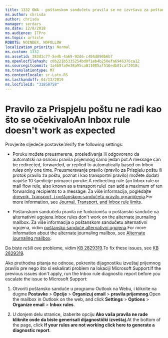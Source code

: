 ```yaml
---
title: 1332 OWA - poštanskom sandučetu pravila se ne izvršava za poštansko sanduče
ms.author: chrisda
author: chrisda
manager: serdars
ms.date: 12/8/2018
ms.audience: ITPro
ms.topic: article
ROBOTS: NOINDEX, NOFOLLOW
localization_priority: Normal
ms.custom: 1332
ms.assetid: 383d1c77-5e4b-4a69-92d6-c404d890b6b7
ms.openlocfilehash: c0b221b5335254bd0f1eb4b258efa6946376ca12
ms.sourcegitcommit: 1a4b8fa9e38a95ca811085af516edb81caf2018c
ms.translationtype: MT
ms.contentlocale: sr-Latn-RS
ms.lasthandoff: 04/13/2019
ms.locfileid: "31858758"
---
```

# <a name="an-inbox-rule-doesnt-work-as-expected"></a><span data-ttu-id="cfc44-102">Pravilo za Prispjelu poštu ne radi kao što se očekivalo</span><span class="sxs-lookup"><span data-stu-id="cfc44-102">An Inbox rule doesn't work as expected</span></span>

<span data-ttu-id="cfc44-103">Provjerite sljedeće postavke:</span><span class="sxs-lookup"><span data-stu-id="cfc44-103">Verify the following settings:</span></span>

- <span data-ttu-id="cfc44-104">Poruku možete preusmerena, prosleđivanja ili odgovoreno da automatski na osnovu pravila prijemnog samo jedan put.</span><span class="sxs-lookup"><span data-stu-id="cfc44-104">A message can be redirected, forwarded, or replied to automatically based on Inbox rules only one time.</span></span> <span data-ttu-id="cfc44-105">Preusmeravanje pravilo (pravilo za Prispjelu poštu ili protok pravilo za poštu, poznat i kao transportni pravilo) možete dodati najviše 10 špedicije primaoci poruke.</span><span class="sxs-lookup"><span data-stu-id="cfc44-105">A redirecting rule (an Inbox rule or mail flow rule, also known as a transport rule) can add a maximum of ten forwarding recipients to a message.</span></span> <span data-ttu-id="cfc44-106">Za više informacija, pogledajte [dnevnik, Transport, i poštanskom sandučetu pravilo ograničenja](https://docs.microsoft.com/office365/servicedescriptions/exchange-online-service-description/exchange-online-limits).</span><span class="sxs-lookup"><span data-stu-id="cfc44-106">For more information, see [Journal, Transport, and Inbox rule limits](https://docs.microsoft.com/office365/servicedescriptions/exchange-online-service-description/exchange-online-limits).</span></span>

- <span data-ttu-id="cfc44-107">Poštanskom sandučetu pravila ne funkcionišu u poštansko sanduče na alternativni ugojena.</span><span class="sxs-lookup"><span data-stu-id="cfc44-107">Inbox rules don't work on the alternate journaling mailbox.</span></span> <span data-ttu-id="cfc44-108">Za više informacija o poštanskom sandučetu alternativni ugojena, vidim [poštansko sanduče alternativni ugojena](https://docs.microsoft.com/Exchange/security-and-compliance/journaling/journaling#alternate-journaling-mailbox).</span><span class="sxs-lookup"><span data-stu-id="cfc44-108">For more information about the alternate journaling mailbox, see [Alternate journaling mailbox](https://docs.microsoft.com/Exchange/security-and-compliance/journaling/journaling#alternate-journaling-mailbox).</span></span>

<span data-ttu-id="cfc44-109">Da biste rešili ove probleme, vidim [KB 2829319](https://support.microsoft.com/kb/2829319).</span><span class="sxs-lookup"><span data-stu-id="cfc44-109">To fix these issues, see [KB 2829319](https://support.microsoft.com/kb/2829319).</span></span>

<span data-ttu-id="cfc44-110">Ako prethodna pitanja ne odnose, pokrenite dijagnostiku izveštaj prijemnog pravilo pre nego što si eskalirati problem na lokaciji Microsoft Support:</span><span class="sxs-lookup"><span data-stu-id="cfc44-110">If the previous issues don't apply, run the Inbox rule diagnostic report before you escalate the issue to Microsoft Support:</span></span>

1. <span data-ttu-id="cfc44-111">Otvoriti poštansko sanduče u programu Outlook na Webu, i kliknite na dugme **Postavke** \> **Opcije** \> **Organizuj email** \> **pravila prijemnog**.</span><span class="sxs-lookup"><span data-stu-id="cfc44-111">Open the mailbox in Outlook on the web, and click **Settings** \> **Options** \> **Organize email** \> **Inbox rules**.</span></span>

2. <span data-ttu-id="cfc44-112">U donjem delu stranice, izaberite opciju **Ako vaša pravila ne rade kliknite ovde da biste generisali dijagnostički izveštaj**.</span><span class="sxs-lookup"><span data-stu-id="cfc44-112">At the bottom of the page, click **If your rules are not working click here to generate a diagnostic report**.</span></span>
